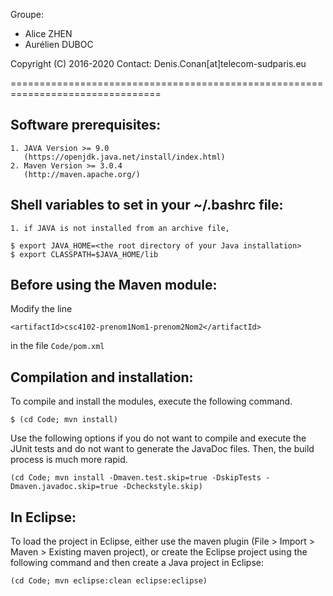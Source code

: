 Groupe:
- Alice ZHEN
- Aurélien DUBOC

Copyright (C) 2016-2020
Contact: Denis.Conan[at]telecom-sudparis.eu

================================================================================

Software prerequisites:
-----------------------
	1. JAVA Version >= 9.0
	   (https://openjdk.java.net/install/index.html)
	2. Maven Version >= 3.0.4
	   (http://maven.apache.org/)

Shell variables to set in your ~/.bashrc file:
----------------------------------------------
	1. if JAVA is not installed from an archive file,

~~~
$ export JAVA_HOME=<the root directory of your Java installation>
$ export CLASSPATH=$JAVA_HOME/lib
~~~

Before using the Maven module:
------------------------------
Modify the line

~~~
<artifactId>csc4102-prenom1Nom1-prenom2Nom2</artifactId>
~~~

in the file `Code/pom.xml`

Compilation and installation:
-----------------------------

To compile and install the modules, execute the following command.

~~~
$ (cd Code; mvn install)
~~~

Use the following options if you do not want to compile and execute
the JUnit tests and do not want to generate the JavaDoc files.
Then, the build process is much more rapid.

~~~
(cd Code; mvn install -Dmaven.test.skip=true -DskipTests -Dmaven.javadoc.skip=true -Dcheckstyle.skip)
~~~

In Eclipse:
-----------

To load the project in Eclipse, either use the maven plugin (File >
Import > Maven > Existing maven project), or create the Eclipse project
using the following command and then create a Java project in Eclipse:

~~~
(cd Code; mvn eclipse:clean eclipse:eclipse)
~~~
